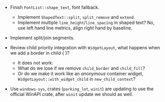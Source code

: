 * Finish `FontList::shape_text`, font fallback.
   - Implement `ShapedText::split`, `split_remove` and `extend`.
   - Implement multiple `line_height`/`line_spacing` in shaped text? No, use left hand line metrics, align right hand by baseline.
* Implement split/join segments.

* Review child priority integration with `WidgetLayout`, what happens when we add a border in child { }?
   - It does not work:
    - What do we lose if we remove `child_border` and `child_fill`?
    - Or do we make it work like an *anonymous* container widget, `WidgetLayout::with_widget_child` in `new_child_context`? 

* Use `windows-sys`, crates (`parking_lot`, `winit`) are updating to use the official WinAPI crate, after `winit` update we should as well.